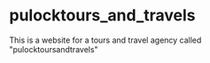 # pulocktours_and_travels
This is a website for a tours and travel agency called "pulocktoursandtravels"
